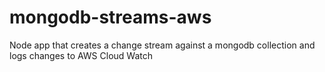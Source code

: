 # mongodb-streams-aws
Node app that creates a change stream against a mongodb collection and logs changes to AWS Cloud Watch
